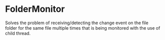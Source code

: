 # FolderMonitor

Solves the problem of receiving/detecting the change event on the file folder for the same file multiple times that is being monitored with the use of child thread.
